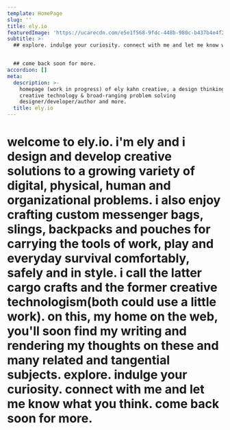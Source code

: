```yaml
---
template: HomePage
slug: ''
title: ely.io
featuredImage: 'https://ucarecdn.com/e5e1f568-9fdc-448b-980c-b437b4e4f240/'
subtitle: >-
  ## explore. indulge your curiosity. connect with me and let me know what you think.


  ## come back soon for more.
accordion: []
meta:
  description: >-
    homepage (work in progress) of ely kahn creative, a design thinking,
    creative technology & broad-ranging problem solving
    designer/developer/author and more.
  title: ely.io
---
```

# welcome to ely.io. i'm ely and i design and develop creative solutions to a growing variety of digital, physical, human and organizational problems. i also enjoy crafting custom messenger bags, slings, backpacks and pouches for carrying the tools of work, play and everyday survival comfortably, safely and in style. i call the latter cargo crafts and the former creative technologism(both could use a little work). on this, my home on the web, you'll soon find my writing and rendering my thoughts on these and many related and tangential subjects. explore. indulge your curiosity. connect with me and let me know what you think. come back soon for more.
